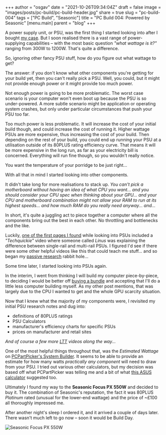 
+++
author = "osgav"
date = "2021-10-26T09:34:04Z"
draft = false
image = "images/posts/pc-build/pc-build-header.jpg"
share = true
slug = "pc-build-004"
tags = ["PC Build", "Seasonic"]
title = "PC Build 004: Powered by Seasonic"
[menu.main]
parent = "blog"
+++
 
 A power supply unit, or PSU, was the first thing I started looking into after I bought [my case](/post/pc-build-001.html). But I soon realised there is a vast range of power-supplying capabilities – with the most basic question *"what wattage is it?"* ranging from 300W to 1200W. That's quite a difference.

So, ignoring other fancy PSU stuff, how do you figure out what wattage to get?

<!--more-->

The answer: if you don't know what other components you're getting for your build yet, then you can't really pick a PSU. Well, you could, but it might not provide enough power or it might provide too much power.

Not enough power is going to be more problematic. The worst case scenario is your computer won't even boot up because the PSU is so under-powered. A more subtle scenario might be application or operating system crashes, but only under particular circumstances that push your PSU too far.

Too much power is less problematic. It will increase the cost of your initial build though, and could increase the cost of running it. Higher wattage PSUs are more expensive, thus increasing the cost of your build. Then depending on the rest of your build, you could end up running your PSU at a utilisation outside of its 80PLUS rating efficiency curve. That means it will be more expensive in the long run, as far as your electricity bill is concerned. Everything will run fine though, so you wouldn't really notice. 

You want the temperature of your porridge to be just right...

With all that in mind I started looking into other components. 

It didn't take long for more realisations to stack up. *You can't pick a motherboard without having an idea of what CPU you want... and you should consider your CPU spec when thinking about your GPU... and your CPU and motherboard combination might not allow your RAM to run at its highest speeds... and how much RAM do you really need anyway... and...*

In short, it's quite a juggling act to piece together a computer where all the components bring out the best in each other. No throttling and bottlenecks and the like. 

Luckily, [one of the first pages I found](https://www.gpumag.com/psu-hierarchy/) while looking into PSUs included a *"Techquickie"* video where someone called *Linus* was explaining the difference between single-rail and multi-rail PSUs. I figured I'd see if there were some other helpful videos like this that could teach me stuff... and so began my [passive research](/post/pc-build-002.html) rabbit hole...

Some time later, I started looking into PSUs again.

In the interim, I went from thinking I will build my computer piece-by-piece, to deciding I would be better off [buying a bundle](/post/pc-build-003.html) and accepting that I'll do a little less computer building myself. As my other post mentions, that was largely due to the CPU I wanted to get and the whole GPU scarcity situation.

Now that I knew what the majority of my components were, I revisited my initial PSU research notes and dug into: 

- definitions of 80PLUS ratings
- PSU Calculators
- manufacturer's efficiency charts for specific PSUs
- prices on manufacturer and retail sites

*And of course a few more [LTT](https://youtube.com/linustechtips) videos along the way...*

One of the most helpful things throughout that, was the *Estimated Wattage* on [PCPartPicker's System Builder](https://pcpartpicker.com/list/). It seems to be able to provide an estimate for how many watts *practically any component* will need to draw from your PSU. I tried out various other calculators, but my decision was based off what PCPartPicker was telling me and a bit of what [this ASUS calculator](https://rog.asus.com/event/PSU/ASUS-Power-Supply-Units/uk/index.html) suggested too.

Ultimately I found my way to the **Seasonic Focus PX 550W** and decided to buy it. The combination of Seasonic's reputation, the fact it was 80PLUS *Platinum* rated (unusual for the lower-end wattage) and the price of ~£100 all thoroughly impressed me. 

After another night's sleep I ordered it, and it arrived a couple of days later. There wasn't much left to go now – soon it would be Build Day.

![Seasonic Focus PX 550W](/images/posts/pc-build/psu.jpg "Seasonic Focus PX 550W")

